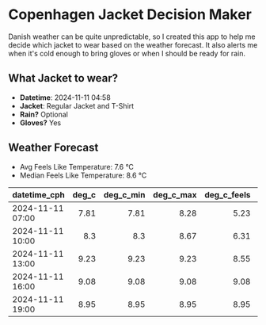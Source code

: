 
# Copenhagen Jacket Decision Maker

Danish weather can be quite unpredictable, so I created this app to help me decide which jacket to wear based on the weather forecast. 
It also alerts me when it's cold enough to bring gloves or when I should be ready for rain.

## What Jacket to wear?

- **Datetime**: 2024-11-11 04:58
- **Jacket**: Regular Jacket and T-Shirt
- **Rain?** Optional
- **Gloves?** Yes

## Weather Forecast
- Avg Feels Like Temperature: 7.6 °C
- Median Feels Like Temperature: 8.6 °C

| datetime_cph     |   deg_c |   deg_c_min |   deg_c_max |   deg_c_feels | weather   | wind   | rain   |
|:-----------------|--------:|------------:|------------:|--------------:|:----------|:-------|:-------|
| 2024-11-11 07:00 |    7.81 |        7.81 |        8.28 |          5.23 | Clouds    | Low    | None   |
| 2024-11-11 10:00 |    8.3  |        8.3  |        8.67 |          6.31 | Rain      | Low    | Low    |
| 2024-11-11 13:00 |    9.23 |        9.23 |        9.23 |          8.55 | Clouds    | Low    | None   |
| 2024-11-11 16:00 |    9.08 |        9.08 |        9.08 |          9.08 | Clouds    | Low    | None   |
| 2024-11-11 19:00 |    8.95 |        8.95 |        8.95 |          8.95 | Clouds    | Low    | None   |
        